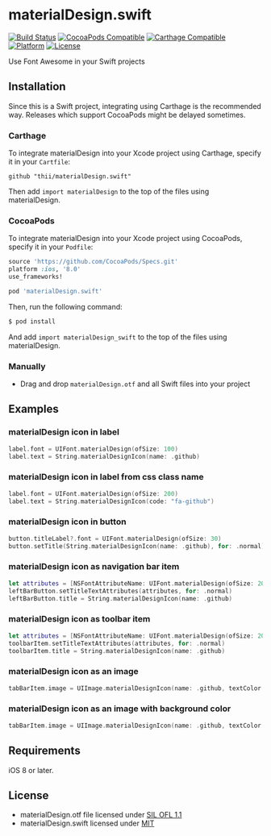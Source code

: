 # materialDesign.swift

[![Build Status](http://img.shields.io/travis/thii/materialDesign.swift.svg?style=flat)](https://travis-ci.org/thii/materialDesign.swift)
[![CocoaPods Compatible](https://img.shields.io/cocoapods/v/materialDesign.swift.svg)](https://img.shields.io/cocoapods/v/materialDesign.swift.svg)
[![Carthage Compatible](https://img.shields.io/badge/Carthage-compatible-4BC51D.svg?style=flat)](https://github.com/Carthage/Carthage)
[![Platform](https://img.shields.io/cocoapods/p/materialDesign.swift.svg?style=flat)](http://cocoadocs.org/docsets/materialDesign.swift)
[![License](https://img.shields.io/cocoapods/l/materialDesign.swift.svg)](https://raw.githubusercontent.com/thii/materialDesign.swift/master/LICENSE)

Use Font Awesome in your Swift projects

## Installation

Since this is a Swift project, integrating using Carthage is the recommended way. Releases which support CocoaPods might be delayed sometimes.

### Carthage

To integrate materialDesign into your Xcode project using Carthage, specify it in your `Cartfile`:

```ogdl
github "thii/materialDesign.swift"
```

Then add `import materialDesign` to the top of the files using materialDesign.

### CocoaPods

To integrate materialDesign into your Xcode project using CocoaPods, specify it in your `Podfile`:

```ruby
source 'https://github.com/CocoaPods/Specs.git'
platform :ios, '8.0'
use_frameworks!

pod 'materialDesign.swift'
```

Then, run the following command:

```bash
$ pod install
```

And add `import materialDesign_swift` to the top of the files using materialDesign.

### Manually
- Drag and drop `materialDesign.otf` and all Swift files into your project

## Examples

### materialDesign icon in label
```swift
label.font = UIFont.materialDesign(ofSize: 100)
label.text = String.materialDesignIcon(name: .github)
```

### materialDesign icon in label from css class name
```swift
label.font = UIFont.materialDesign(ofSize: 200)
label.text = String.materialDesignIcon(code: "fa-github")
```

### materialDesign icon in button
```swift
button.titleLabel?.font = UIFont.materialDesign(ofSize: 30)
button.setTitle(String.materialDesignIcon(name: .github), for: .normal)
```

### materialDesign icon as navigation bar item
```swift
let attributes = [NSFontAttributeName: UIFont.materialDesign(ofSize: 20)] as [String: Any]
leftBarButton.setTitleTextAttributes(attributes, for: .normal)
leftBarButton.title = String.materialDesignIcon(name: .github)
```

### materialDesign icon as toolbar item
```swift
let attributes = [NSFontAttributeName: UIFont.materialDesign(ofSize: 20)] as [String: Any]
toolbarItem.setTitleTextAttributes(attributes, for: .normal)
toolbarItem.title = String.materialDesignIcon(name: .github)
```

### materialDesign icon as an image
```swift
tabBarItem.image = UIImage.materialDesignIcon(name: .github, textColor: UIColor.black, size: CGSize(width: 30, height: 30))
```

### materialDesign icon as an image with background color
```swift
tabBarItem.image = UIImage.materialDesignIcon(name: .github, textColor: UIColor.blue, size: CGSize(width: 4000, height: 4000), backgroundColor: UIColor.red)
```

## Requirements

iOS 8 or later.

## License
- materialDesign.otf file licensed under [SIL OFL 1.1](http://scripts.sil.org/OFL)
- materialDesign.swift licensed under [MIT](http://thi.mit-license.org/)

